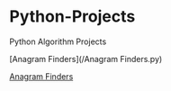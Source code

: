 # Python-Projects
Python Algorithm Projects

[Anagram Finders](/Anagram Finders.py)

[Anagram Finders](/Python_Divisor_Efficiencies_Comp)
